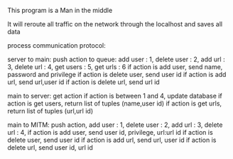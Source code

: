 
This program is a Man in the middle

It will reroute all traffic on the network through the localhost and saves all data




process communication protocol:

  server to main:
    push action to queue: add user : 1, delete user : 2, add url : 3, delete url : 4, get users : 5, get urls : 6
    if action is add user,  send name, password and privilege
    if action is delete user, send user id
    if action is add url, send url,user id
    if action is delete url, send url id

  main to server:
    get action
    if action is between 1 and 4, update database
    if action is get users, return list of tuples (name,user id)
    if action is get urls, return list of tuples (url,url id)

  main to MITM:
    push action, add user : 1, delete user : 2, add url : 3, delete url : 4,
    if action is add user,  send user id, privilege, url:url id
    if action is delete user, send user id
    if action is add url, send url, user id
    if action is delete url, send user id, url id

